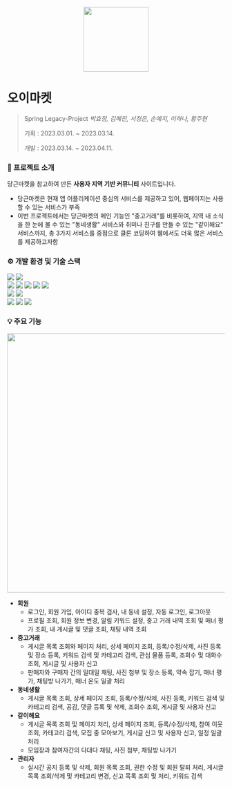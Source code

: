 <p align="center">
  <img src="https://user-images.githubusercontent.com/112843609/236851518-2aced586-27d9-46e6-88e3-46ce95d294f4.jpg" width = '150px'>
</p>

#  오이마켓
> Spring Legacy-Project *박효정, 김혜진, 서정은, 손예지, 이하나, 황주현*
> 
> 기획 : 2023.03.01. ~ 2023.03.14.
> 
> 개발 : 2023.03.14. ~ 2023.04.11.


### 📝 프로젝트 소개
당근마켓을 참고하여 만든 **사용자 지역 기반 커뮤니티** 사이트입니다.
* 당근마켓은 현재 앱 어플리케이션 중심의 서비스를 제공하고 있어, 웹페이지는 사용할 수 있는 서비스가 부족
* 이번 프로젝트에서는 당근마켓의 메인 기능인 "중고거래"를 비롯하여, 
  지역 내 소식을 한 눈에 볼 수 있는 "동네생활" 서비스와 취미나 친구를 만들 수 있는 "같이해요" 서비스까지, 
  총 3가지 서비스를 중점으로 클론 코딩하여 웹에서도 더욱 많은 서비스를 제공하고자함


### ⚙️ 개발 환경 및 기술 스택
<div>
  <img src="https://img.shields.io/badge/spring-6DB33F?style=for-the-badge&logo=spring&logoColor=white">
  <img src="https://img.shields.io/badge/oracle-F80000?style=for-the-badge&logo=oracle&logoColor=white">
  <br>
  <img src="https://img.shields.io/badge/java-007396?style=for-the-badge&logo=java&logoColor=white">
  <img src="https://img.shields.io/badge/jquery-0769AD?style=for-the-badge&logo=jquery&logoColor=white">
  <img src="https://img.shields.io/badge/html5-E34F26?style=for-the-badge&logo=html5&logoColor=white">
  <img src="https://img.shields.io/badge/css-1572B6?style=for-the-badge&logo=css3&logoColor=white">
  <img src="https://img.shields.io/badge/javascript-F7DF1E?style=for-the-badge&logo=javascript&logoColor=black"> 
  <br>
  <img src="https://img.shields.io/badge/apache tomcat-F8DC75?style=for-the-badge&logo=apachetomcat&logoColor=white">
  <img src="https://img.shields.io/badge/bootstrap-7952B3?style=for-the-badge&logo=bootstrap&logoColor=white">
  <br>
  <img src="https://img.shields.io/badge/github-181717?style=for-the-badge&logo=github&logoColor=white">
  <img src="https://img.shields.io/badge/notion-000000?style=for-the-badge&logo=notion&logoColor=white">
  <img src="https://img.shields.io/badge/discord-5865F2?style=for-the-badge&logo=discord&logoColor=white">
</div>


### 💡 주요 기능
<p align="center">
  <img src="https://user-images.githubusercontent.com/112843609/236869687-533103b5-2ad7-4f37-aa04-6fca35e98118.png" width = '600px'>
</p>

- **회원**
  - 로그인, 회원 가입, 아이디 중복 검사, 내 동네 설정, 자동 로그인, 로그아웃
  - 프로필 조회, 회원 정보 변경, 알림 키워드 설정, 중고 거래 내역 조회 및 매너 평가 조회, 내 게시글 및 댓글 조회, 채팅 내역 조회
- **중고거래**
  - 게시글 목록 조회와 페이지 처리, 상세 페이지 조회, 등록/수정/삭제, 사진 등록 및 장소 등록, 키워드 검색 및 카테고리 검색, 
    관심 물품 등록, 조회수 및 대화수 조회, 게시글 및 사용자 신고
  - 판매자와 구매자 간의 일대일 채팅, 사진 첨부 및 장소 등록, 약속 잡기, 매너 평가, 채팅방 나가기, 매너 온도 일괄 처리
- **동네생활**
  - 게시글 목록 조회, 상세 페이지 조회, 등록/수정/삭제, 사진 등록, 키워드 검색 및 카테고리 검색, 공감, 댓글 등록 및 삭제, 
    조회수 조회, 게시글 및 사용자 신고
- **같이해요**
  - 게시글 목록 조회 및 페이지 처리, 상세 페이지 조회, 등록/수정/삭제, 참여 이웃 조회, 카테고리 검색, 모집 중 모아보기, 
    게시글 신고 및 사용자 신고, 일정 일괄 처리
  - 모임장과 참여자간의 다대다 채팅, 사진 첨부, 채팅방 나가기
- **관리자**
  - 실시간 공지 등록 및 삭제, 회원 목록 조회, 권한 수정 및 회원 탈퇴 처리, 게시글 목록 조회/삭제 및 카테고리 변경, 
    신고 목록 조회 및 처리, 키워드 검색
